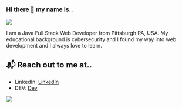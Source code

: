 ### Hi there 👋 my name is..
![]('banner(2).png')
<!--
**ChrisJabb21/ChrisJabb21** is a ✨ _special_ ✨ repository because its `README.md` (this file) appears on your GitHub profile.

Here are some ideas to get you started:

- 🔭 I’m currently working on ... my professional blog 
- 🌱 I’m currently learning ...
- 👯 I’m looking to collaborate on ...
- 🤔 I’m looking for help with ...
- 💬 Ask me about ...
- 📫 How to reach me: ...
- 😄 Pronouns: He/Him
- ⚡ Fun fact: ...
- Web: [http://chrisjabb21.github.io]

## 📬 Get in touch
- Twitter: [][3]
- Blog: [https://dev.to/chrisjabb21][4]
- Web: [http://chrisjabb21.github.io]
- LinkedIn: [https://www.linkedin.com/in/christopher-jabbour-01a43364/]
[![Chris's github stats](https://github-readme-stats.vercel.app/api?username=ChrisJabb21)](https://github.com/chrisjabb21/github-readme-stats)
<a href="https://github.com/ChrisJabb21/ChrisJabb21">
  <img align="center" src="https://github-readme-stats.vercel.app/api/top-langs/?username=chrisjabb21&hide=html,css&title_color=ffffff&text_color=c9cacc&icon_color=2bbc8a&bg_color=1d1f21" />
</a>
- 🌱 I’m currently learning: Advanced JavaScript, and React Concepts. 
- 👯 I’m looking to collaborate on open source education and health related software and productivity tools.

-->

I am a Java Full Stack Web Developer from Pittsburgh PA, USA. My educational background is cybersecurity and I found my way into web development and I always love to learn.



## 📬 Reach out to me at..
- LinkedIn: [LinkedIn](https://www.linkedin.com/in/christopher-jabbour-01a43364/)
- DEV: [Dev](https://dev.to/chrisjabb21)


<a href="https://github.com/ChrisJabb21/ChrisJabb21">
  <img align="center" src="https://github-readme-stats.vercel.app/api/top-langs/?username=chrisjabb21&hide=html,css&title_color=ffffff&text_color=c9cacc&icon_color=2bbc8a&bg_color=1d1f21" />
